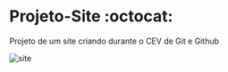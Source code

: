# Projeto-Site :octocat:
 Projeto de um site criando durante o CEV de Git e Github
 
 
 ![site](https://user-images.githubusercontent.com/61032570/86876259-b3ba4300-c0ba-11ea-8e30-4e10bb1c0daa.png)

